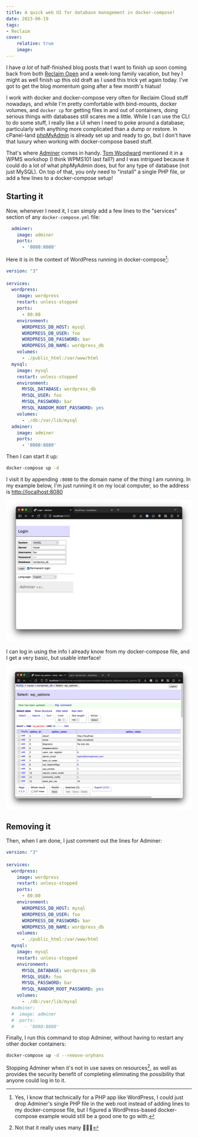 ```yaml
---
title: A quick web UI for database management in docker-compose!
date: 2023-06-19
tags:
- Reclaim
cover:
    relative: true
    image: 
---
```


I have *a lot* of half-finished blog posts that I want to finish up soon coming back from both [Reclaim Open](https://reclaimopen.com) and a week-long family vacation, but hey I might as well finish up this old draft as I used this trick yet again today. I've got to get the blog momentum going after a few month's hiatus!

I work with docker and docker-compose very often for Reclaim Cloud stuff nowadays, and while I'm pretty comfortable with bind-mounts, docker volumes, and `docker cp` for getting files in and out of containers, doing serious things with databases still scares me a little. While I can use the CLI to do some stuff, I really like a UI when I need to poke around a database; particularly with anything more complicated than a dump or restore. In cPanel-land [phpMyAdmin](https://www.phpmyadmin.net/) is already set up and ready to go, but I don't have that luxury when working with docker-compose based stuff.

That's where [Adminer](https://www.adminer.org/) comes in handy. [Tom Woodward](https://bionicteaching.com/) mentioned it in a WPMS workshop (I think WPMS101 last fall?) and I was intrigued because it could do a lot of what phpMyAdmin does, but for any type of database (not just MySQL). On top of that, you only need to "install" a single PHP file, or add a few lines to a docker-compose setup!

## Starting it

Now, whenever I need it, I can simply add a few lines to the "services" section of any `docker-compose.yml` file:

```yml
  adminer:
    image: adminer
    ports:
      - '8080:8080'
```

Here it is in the context of WordPress running in docker-compose[^1]:

[^1]:  Yes, I know that technically for a PHP app like WordPress, I could just drop Adminer's single PHP file in the web root instead of adding lines to my docker-compose file, but I figured a WordPress-based docker-compose example would still be a good one to go with.

```yml
version: "3"

services:
  wordpress:
    image: wordpress
    restart: unless-stopped
    ports:
      - 80:80
    environment:
      WORDPRESS_DB_HOST: mysql
      WORDPRESS_DB_USER: foo
      WORDPRESS_DB_PASSWORD: bar 
      WORDPRESS_DB_NAME: wordpress_db
    volumes:
      - ./public_html:/var/www/html
  mysql:
    image: mysql
    restart: unless-stopped
    environment:
      MYSQL_DATABASE: wordpress_db
      MYSQL_USER: foo
      MYSQL_PASSWORD: bar 
      MYSQL_RANDOM_ROOT_PASSWORD: yes
    volumes:
      - ./db:/var/lib/mysql
  adminer:
    image: adminer
    ports:
      - '8080:8080'
```

Then I can start it up:
```bash
docker-compose up -d
```

I visit it by appending `:8080` to the domain name of the thing I am running. In my example below, I'm just running it on my local computer, so the address is [http://localhost:8080](http://localhost:8080)

![](Capture%202023-06-19%2014.32.13@2x.webp)

I can log in using the info I already know from my docker-compose file, and I get a very basic, but usable interface!

![](Capture%202023-06-19%2014.39.08@2x.webp)

## Removing it

Then, when I am done, I just comment out the lines for Adminer:

```yml
version: "3"

services:
  wordpress:
    image: wordpress
    restart: unless-stopped
    ports:
      - 80:80
    environment:
      WORDPRESS_DB_HOST: mysql
      WORDPRESS_DB_USER: foo
      WORDPRESS_DB_PASSWORD: bar 
      WORDPRESS_DB_NAME: wordpress_db
    volumes:
      - ./public_html:/var/www/html
  mysql:
    image: mysql
    restart: unless-stopped
    environment:
      MYSQL_DATABASE: wordpress_db
      MYSQL_USER: foo
      MYSQL_PASSWORD: bar 
      MYSQL_RANDOM_ROOT_PASSWORD: yes
    volumes:
      - ./db:/var/lib/mysql
  #adminer:
  #  image: adminer
  #  ports:
  #    - '8080:8080'
```

Finally, I run this command to stop Adminer, without having to restart any other docker containers:
```bash
docker-compose up -d --remove-orphans
```

Stopping Adminer when it's not in use saves on resources[^2], as well as provides the security benefit of completing eliminating the possibility that anyone could log in to it.

[^2]: Not that it really uses many 🤷🏻‍♂️